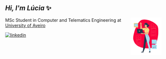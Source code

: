 <h2><em> Hi, I'm Lúcia </em>✨</h2>
<img src="comp.png" min-width="300px" max-width="100px" width="100px" align="right" alt="comp">
<p>MSc Student in Computer and Telematics Engineering at <a href="http://www.ua.pt">University of Aveiro</a></p>

[<img src='https://user-images.githubusercontent.com/45875556/111922090-e9a82780-8a8f-11eb-9079-0058c2983189.png' alt='linkedin' height='60'>](https://www.linkedin.com/in/luciambsousa/)
